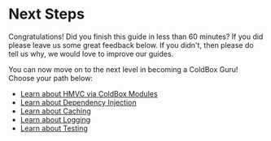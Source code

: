 # Next Steps

Congratulations!  Did you finish this guide in less than 60 minutes?  If you did please leave us some great feedback below.  If you didn't, then please do tell us why, we would love to improve our guides.

You can now move on to the next level in becoming a ColdBox Guru! Choose your path below:

* [Learn about HMVC via ColdBox Modules](../../the-basics/configuration/coldbox.cfc/configuration-directives/modules.md)
* [Learn about Dependency Injection](https://wirebox.ortusbooks.com)
* [Learn about Caching](https://cachebox.ortusbooks.com)
* [Learn about Logging](https://logbox.ortusbooks.com)
* [Learn about Testing](https://testbox.ortusbooks.com)


